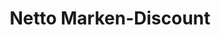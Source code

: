 ---
title: "Netto Marken-Discount"
url: /bayreuth/netto-marken-discount-bamberger-strasse/
shop: Supermarkt
---